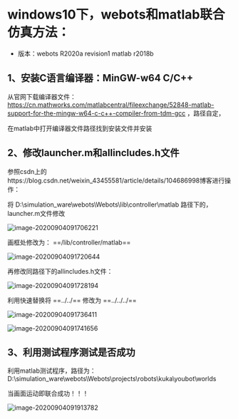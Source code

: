 # windows10下，webots和matlab联合仿真方法：

* 版本：webots R2020a revision1   		matlab r2018b

## 1、安装C语言编译器：MinGW-w64 C/C++

从官网下载编译器文件：https://cn.mathworks.com/matlabcentral/fileexchange/52848-matlab-support-for-the-mingw-w64-c-c++-compiler-from-tdm-gcc ，路径自定，

在matlab中打开编译器文件路径找到安装文件并安装

## 2、修改launcher.m和allincludes.h文件

参照csdn上的https://blog.csdn.net/weixin_43455581/article/details/104686998博客进行操作：

将 D:\simulation_ware\webots\Webots\lib\controller\matlab 路径下的，launcher.m文件修改

![image-20200904091706221](C:\Users\asus\AppData\Roaming\Typora\typora-user-images\image-20200904091706221.png)

画框处修改为： ==/lib/controller/matlab==  

![image-20200904091720644](C:\Users\asus\AppData\Roaming\Typora\typora-user-images\image-20200904091720644.png)

再修改同路径下的allincludes.h文件：

![image-20200904091728194](C:\Users\asus\AppData\Roaming\Typora\typora-user-images\image-20200904091728194.png)

利用快速替换将  ==../../== 修改为 ==../../../==

![image-20200904091736411](C:\Users\asus\AppData\Roaming\Typora\typora-user-images\image-20200904091736411.png)

![image-20200904091741656](C:\Users\asus\AppData\Roaming\Typora\typora-user-images\image-20200904091741656.png)

## 3、利用测试程序测试是否成功

利用matlab测试程序，路径为：D:\simulation_ware\webots\Webots\projects\robots\kuka\youbot\worlds

当画面运动即联合成功！！！

![image-20200904091913782](C:\Users\asus\AppData\Roaming\Typora\typora-user-images\image-20200904091913782.png)